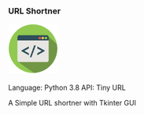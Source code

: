 ### URL Shortner
<img src="icon.png" width="20%" height="auto" />
<br>
<br>
Language: Python 3.8
API: Tiny URL

A Simple URL shortner with Tkinter GUI
